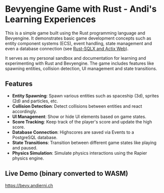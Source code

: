 # Bevyengine Game with Rust - Andi's Learning Experiences

This is a simple game built using the Rust programming language and Bevyengine. It demonstrates basic game development concepts such as entity component systems (ECS), event handling, state management and even a database connection (see [Rust-SQLX and Actix Web](https://github.com/ajerni/rust-sqlx)).

It serves as my personal sandbox and documentation for learning and experimenting with Rust and Bevyengine. The game includes features like spawning entities, collision detection, UI management and state transitions.

## Features

- **Entity Spawning**: Spawn various entities such as spaceship (3d), sprites (2d) and particles, etc.
- **Collision Detection**: Detect collisions between entities and react accordingly.
- **UI Management**: Show or hide UI elements based on game states.
- **Score Tracking**: Keep track of the player's score and update the high score.
- **Database Connection**: Highscores are saved via Events to a PostgreSQL database.
- **State Transitions**: Transition between different game states like playing and paused.
- **Physics Simulation**: Simulate physics interactions using the Rapier physics engine.

## Live Demo (binary converted to WASM)

https://bevy.andierni.ch
